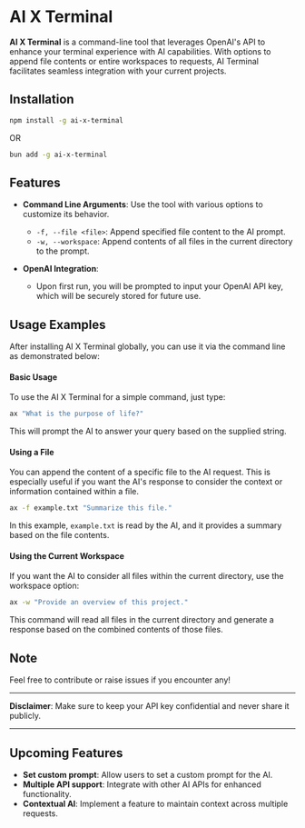 # AI X Terminal

**AI X Terminal** is a command-line tool that leverages OpenAI's API to enhance your terminal experience with AI capabilities. With options to append file contents or entire workspaces to requests, AI Terminal facilitates seamless integration with your current projects.

## Installation

```bash
npm install -g ai-x-terminal
```

OR

```bash
bun add -g ai-x-terminal
```

## Features

- **Command Line Arguments**: Use the tool with various options to customize its behavior.

  - `-f, --file <file>`: Append specified file content to the AI prompt.
  - `-w, --workspace`: Append contents of all files in the current directory to the prompt.

- **OpenAI Integration**:
  - Upon first run, you will be prompted to input your OpenAI API key, which will be securely stored for future use.

## Usage Examples

After installing AI X Terminal globally, you can use it via the command line as demonstrated below:

#### Basic Usage

To use the AI X Terminal for a simple command, just type:

```bash
ax "What is the purpose of life?"
```

This will prompt the AI to answer your query based on the supplied string.

#### Using a File

You can append the content of a specific file to the AI request. This is especially useful if you want the AI's response to consider the context or information contained within a file.

```bash
ax -f example.txt "Summarize this file."
```

In this example, `example.txt` is read by the AI, and it provides a summary based on the file contents.

#### Using the Current Workspace

If you want the AI to consider all files within the current directory, use the workspace option:

```bash
ax -w "Provide an overview of this project."
```

This command will read all files in the current directory and generate a response based on the combined contents of those files.

## Note

Feel free to contribute or raise issues if you encounter any!

---

**Disclaimer**: Make sure to keep your API key confidential and never share it publicly.

---

## Upcoming Features

- **Set custom prompt**: Allow users to set a custom prompt for the AI.
- **Multiple API support**: Integrate with other AI APIs for enhanced functionality.
- **Contextual AI**: Implement a feature to maintain context across multiple requests.
